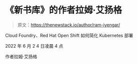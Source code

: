 # 《新书库》的作者拉姆·艾扬格

> 原文：<https://thenewstack.io/author/ram-iyengar/>

Cloud Foundry、Red Hat Open Shift 如何简化 Kubernetes 部署

2022 年 6 月 2 4 日凌晨 4 点

作者拉姆·艾扬格